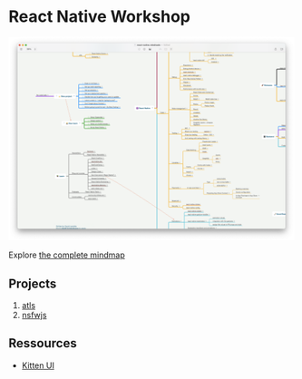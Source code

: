 # React Native Workshop

![](./react-native-mindmap.png)

Explore [the complete mindmap](https://davidl.fr/mindmaps)

## Projects

1. [atls ](atls/)
1. [nsfwjs](nsfwjs/)

## Ressources

- [Kitten UI](https://akveo.github.io/react-native-ui-kitten/)
